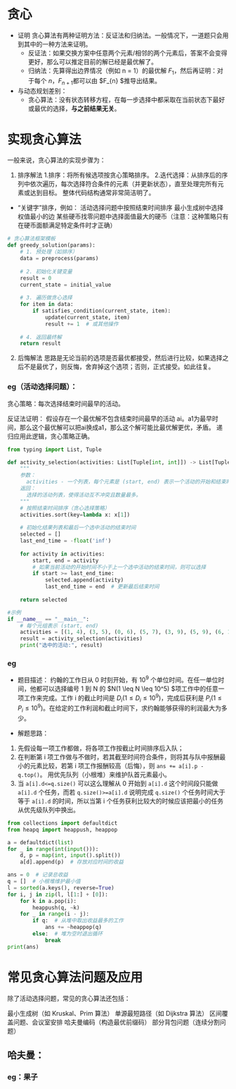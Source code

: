 # 贪心

- 证明
贪心算法有两种证明方法：反证法和归纳法。一般情况下，一道题只会用到其中的一种方法来证明。
  - 反证法：如果交换方案中任意两个元素/相邻的两个元素后，答案不会变得更好，那么可以推定目前的解已经是最优解了。
  - 归纳法：先算得出边界情况（例如 n = 1）的最优解 $F_1$，然后再证明：对于每个 $n$，$F_{n+1}$都可以由 $F_{n} $推导出结果。
- 与动态规划差别：
  - 贪心算法：没有状态转移方程，在每一步选择中都采取在当前状态下最好或最优的选择，**与之前结果无关**。 

# 实现贪心算法

一般来说，贪心算法的实现步骤为：
1. 排序解法
1.排序：将所有候选项按贪心策略排序。
2.迭代选择：从排序后的序列中依次遍历，每次选择符合条件的元素（并更新状态），直至处理完所有元素或达到目标。
整体代码结构通常非常简洁明了。

- “关键字”排序，例如：
活动选择问题中按照结束时间排序
最小生成树中选择权值最小的边
某些硬币找零问题中选择面值最大的硬币（注意：这种策略只有在硬币面额满足特定条件时才正确）
```py
# 贪心算法框架模板
def greedy_solution(params):
    # 1. 预处理（如排序）
    data = preprocess(params)
    
    # 2. 初始化关键变量
    result = 0
    current_state = initial_value
    
    # 3. 遍历做贪心选择
    for item in data:
        if satisfies_condition(current_state, item):
            update(current_state, item)
            result += 1  # 或其他操作
    
    # 4. 返回最终解
    return result
```
2. 后悔解法
思路是无论当前的选项是否最优都接受，然后进行比较，如果选择之后不是最优了，则反悔，舍弃掉这个选项；否则，正式接受。如此往复。
### eg（活动选择问题）：
贪心策略：每次选择结束时间最早的活动。

反证法证明：
 假设存在一个最优解不包含结束时间最早的活动 ai。a1为最早时间，那么这个最优解可以把ai换成a1，那么这个解可能比最优解更优，矛盾。
递归应用此逻辑，贪心策略正确。
```py
from typing import List, Tuple

def activity_selection(activities: List[Tuple[int, int]]) -> List[Tuple[int, int]]:
    """
    参数：
      activities - 一个列表，每个元素是 (start, end) 表示一个活动的开始和结束时间。
    返回：
      选择的活动列表，使得活动互不冲突且数量最多。
    """
    # 按照结束时间排序（贪心选择策略）
    activities.sort(key=lambda x: x[1])
    
    # 初始化结果列表和最后一个选中活动的结束时间
    selected = []
    last_end_time = -float('inf')
    
    for activity in activities:
        start, end = activity
        # 如果当前活动的开始时间不小于上一个选中活动的结束时间，则可以选择
        if start >= last_end_time:
            selected.append(activity)
            last_end_time = end  # 更新最后结束时间
    
    return selected

#示例
if __name__ == "__main__":
    # 每个元组表示 (start, end)
    activities = [(1, 4), (3, 5), (0, 6), (5, 7), (3, 9), (5, 9), (6, 10), (8, 11), (8, 12), (2, 14), (12, 16)]
    result = activity_selection(activities)
    print("选中的活动:", result)
```

### eg
- 题目描述：
  约翰的工作日从 0 时刻开始，有 $10^9$ 个单位时间。在任一单位时间，他都可以选择编号 1 到 N 的 $N(1 \leq N \leq 10^5) $项工作中的任意一项工作来完成。工作 i 的截止时间是 $D_i(1 \leq D_i \leq 10^9)$，完成后获利是 $P_i( 1\leq P_i\leq 10^9 )$。在给定的工作利润和截止时间下，求约翰能够获得的利润最大为多少。

- 解题思路：
1. 先假设每一项工作都做，将各项工作按截止时间排序后入队；
2. 在判断第 i 项工作做与不做时，若其截至时间符合条件，则将其与队中报酬最小的元素比较，若第 i 项工作报酬较高（后悔），则 `ans += a[i].p - q.top()`。
用优先队列（小根堆）来维护队首元素最小。
1. 当 `a[i].d<=q.size()` 可以这么理解从 0 开始到 `a[i].d` 这个时间段只能做 `a[i].d` 个任务，而若 `q.size()>=a[i].d` 说明完成 `q.size()` 个任务时间大于等于 `a[i].d` 的时间，所以当第 i 个任务获利比较大的时候应该把最小的任务从优先级队列中换出。
```py
from collections import defaultdict
from heapq import heappush, heappop

a = defaultdict(list)
for _ in range(int(input())):
    d, p = map(int, input().split())
    a[d].append(p)  # 存放对应时间的收益

ans = 0  # 记录总收益
q = []  # 小根堆维护最小值
l = sorted(a.keys(), reverse=True)
for i, j in zip(l, l[1:] + [0]):
    for k in a.pop(i):
        heappush(q, ~k)
    for _ in range(i - j):
        if q:  # 从堆中取出收益最多的工作
            ans += ~heappop(q)
        else:  # 堆为空时退出循环
            break
print(ans)
```
# 常见贪心算法问题及应用
除了活动选择问题，常见的贪心算法还包括：

最小生成树（如 Kruskal、Prim 算法）
单源最短路径（如 Dijkstra 算法）
区间覆盖问题、会议室安排
哈夫曼编码（构造最优前缀码）
部分背包问题（连续分割问题）

## 哈夫曼：

### eg：果子